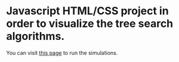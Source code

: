 # Javascript HTML/CSS project in order to visualize the tree search algorithms.

You can visit [this page](https://beratalkin.github.io/search_algorithms/) to run the simulations.
